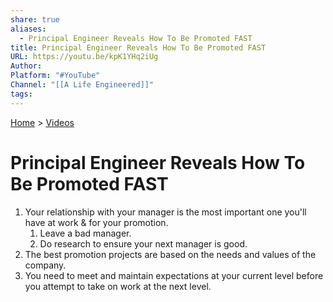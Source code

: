 ```yaml
---  
share: true  
aliases:  
  - Principal Engineer Reveals How To Be Promoted FAST  
title: Principal Engineer Reveals How To Be Promoted FAST  
URL: https://youtu.be/kpK1YHq2iUg  
Author:   
Platform: "#YouTube"  
Channel: "[[A Life Engineered]]"  
tags:   
---  
```

[Home](../index.md) > [Videos](./index.md)  
# Principal Engineer Reveals How To Be Promoted FAST  
1. Your relationship with your manager is the most important one you'll have at work & for your promotion.  
    1. Leave a bad manager.  
    2. Do research to ensure your next manager is good.  
2. The best promotion projects are based on the needs and values of the company.  
3. You need to meet and maintain expectations at your current level before you attempt to take on work at the next level.  
